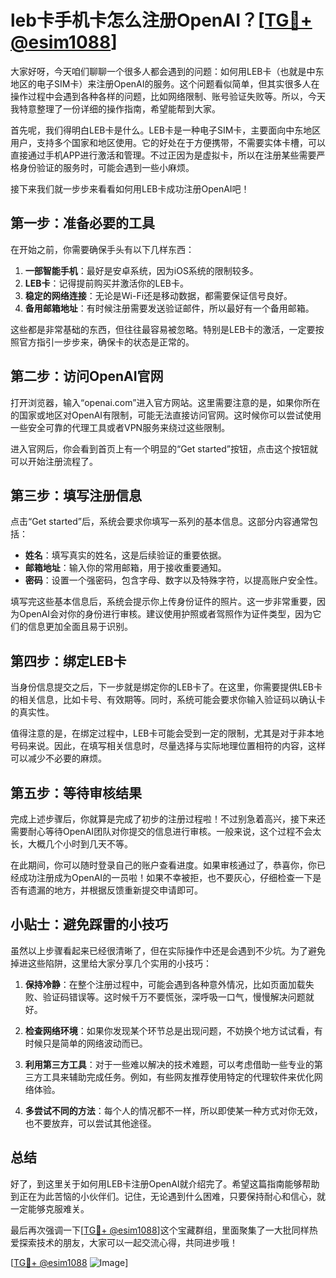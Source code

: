 # leb卡手机卡怎么注册OpenAI？[[TG💪+ @esim1088](https://t.me/s/esim1088)]

大家好呀，今天咱们聊聊一个很多人都会遇到的问题：如何用LEB卡（也就是中东地区的电子SIM卡）来注册OpenAI的服务。这个问题看似简单，但其实很多人在操作过程中会遇到各种各样的问题，比如网络限制、账号验证失败等。所以，今天我特意整理了一份详细的操作指南，希望能帮到大家。

首先呢，我们得明白LEB卡是什么。LEB卡是一种电子SIM卡，主要面向中东地区用户，支持多个国家和地区使用。它的好处在于方便携带，不需要实体卡槽，可以直接通过手机APP进行激活和管理。不过正因为是虚拟卡，所以在注册某些需要严格身份验证的服务时，可能会遇到一些小麻烦。

接下来我们就一步步来看看如何用LEB卡成功注册OpenAI吧！

## 第一步：准备必要的工具

在开始之前，你需要确保手头有以下几样东西：

1. **一部智能手机**：最好是安卓系统，因为iOS系统的限制较多。
2. **LEB卡**：记得提前购买并激活你的LEB卡。
3. **稳定的网络连接**：无论是Wi-Fi还是移动数据，都需要保证信号良好。
4. **备用邮箱地址**：有时候注册需要发送验证邮件，所以最好有一个备用邮箱。

这些都是非常基础的东西，但往往最容易被忽略。特别是LEB卡的激活，一定要按照官方指引一步步来，确保卡的状态是正常的。

## 第二步：访问OpenAI官网

打开浏览器，输入“openai.com”进入官方网站。这里需要注意的是，如果你所在的国家或地区对OpenAI有限制，可能无法直接访问官网。这时候你可以尝试使用一些安全可靠的代理工具或者VPN服务来绕过这些限制。

进入官网后，你会看到首页上有一个明显的“Get started”按钮，点击这个按钮就可以开始注册流程了。

## 第三步：填写注册信息

点击“Get started”后，系统会要求你填写一系列的基本信息。这部分内容通常包括：

- **姓名**：填写真实的姓名，这是后续验证的重要依据。
- **邮箱地址**：输入你的常用邮箱，用于接收重要通知。
- **密码**：设置一个强密码，包含字母、数字以及特殊字符，以提高账户安全性。

填写完这些基本信息后，系统会提示你上传身份证件的照片。这一步非常重要，因为OpenAI会对你的身份进行审核。建议使用护照或者驾照作为证件类型，因为它们的信息更加全面且易于识别。

## 第四步：绑定LEB卡

当身份信息提交之后，下一步就是绑定你的LEB卡了。在这里，你需要提供LEB卡的相关信息，比如卡号、有效期等。同时，系统可能会要求你输入验证码以确认卡的真实性。

值得注意的是，在绑定过程中，LEB卡可能会受到一定的限制，尤其是对于非本地号码来说。因此，在填写相关信息时，尽量选择与实际地理位置相符的内容，这样可以减少不必要的麻烦。

## 第五步：等待审核结果

完成上述步骤后，你就算是完成了初步的注册过程啦！不过别急着高兴，接下来还需要耐心等待OpenAI团队对你提交的信息进行审核。一般来说，这个过程不会太长，大概几个小时到几天不等。

在此期间，你可以随时登录自己的账户查看进度。如果审核通过了，恭喜你，你已经成功注册成为OpenAI的一员啦！如果不幸被拒，也不要灰心，仔细检查一下是否有遗漏的地方，并根据反馈重新提交申请即可。

## 小贴士：避免踩雷的小技巧

虽然以上步骤看起来已经很清晰了，但在实际操作中还是会遇到不少坑。为了避免掉进这些陷阱，这里给大家分享几个实用的小技巧：

1. **保持冷静**：在整个注册过程中，可能会遇到各种意外情况，比如页面加载失败、验证码错误等。这时候千万不要慌张，深呼吸一口气，慢慢解决问题就好。
   
2. **检查网络环境**：如果你发现某个环节总是出现问题，不妨换个地方试试看，有时候只是简单的网络波动而已。
   
3. **利用第三方工具**：对于一些难以解决的技术难题，可以考虑借助一些专业的第三方工具来辅助完成任务。例如，有些网友推荐使用特定的代理软件来优化网络体验。

4. **多尝试不同的方法**：每个人的情况都不一样，所以即使某一种方式对你无效，也不要放弃，可以尝试其他途径。

## 总结

好了，到这里关于如何用LEB卡注册OpenAI就介绍完了。希望这篇指南能够帮助到正在为此苦恼的小伙伴们。记住，无论遇到什么困难，只要保持耐心和信心，就一定能够克服难关。

最后再次强调一下[[TG💪+ @esim1088](https://t.me/s/esim1088)]这个宝藏群组，里面聚集了一大批同样热爱探索技术的朋友，大家可以一起交流心得，共同进步哦！

[[TG💪+ @esim1088](https://t.me/s/esim1088) ![Image](https://i.postimg.cc/4NQfJmqS/Snipaste-2025-05-13-00-14-12.png)]
